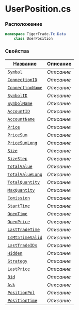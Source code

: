 
# UserPosition.cs
### Расположение
```csharp
namespace TigerTrade.Tc.Data  
    class UserPosition
```

### Свойства
| Название | Описание |
| --- | --- |
| [`Symbol`](./Свойства/Symbol.md) | *Описание* |
| [`ConnectionID`](./Свойства/ConnectionID.md) | *Описание* |
| [`ConnectionName`](./Свойства/ConnectionName.md) | *Описание* |
| [`SymbolID`](./Свойства/SymbolID.md) | *Описание* |
| [`SymbolName`](./Свойства/SymbolName.md) | *Описание* |
| [`AccountID`](./Свойства/AccountID.md) | *Описание* |
| [`AccountName`](./Свойства/AccountName.md) | *Описание* |
| [`Price`](./Свойства/Price.md) | *Описание* |
| [`PriceSum`](./Свойства/PriceSum.md) | *Описание* |
| [`PriceSumLong`](./Свойства/PriceSumLong.md) | *Описание* |
| [`Size`](./Свойства/Size.md) | *Описание* |
| [`SizeStep`](./Свойства/SizeStep.md) | *Описание* |
| [`TotalValue`](./Свойства/TotalValue.md) | *Описание* |
| [`TotalValueLong`](./Свойства/TotalValueLong.md) | *Описание* |
| [`TotalQuantity`](./Свойства/TotalQuantity.md) | *Описание* |
| [`MaxQuantity`](./Свойства/MaxQuantity.md) | *Описание* |
| [`Comission`](./Свойства/Comission.md) | *Описание* |
| [`StartTime`](./Свойства/StartTime.md) | *Описание* |
| [`OpenTime`](./Свойства/OpenTime.md) | *Описание* |
| [`OpenPrice`](./Свойства/OpenPrice.md) | *Описание* |
| [`LastTradeTime`](./Свойства/LastTradeTime.md) | *Описание* |
| [`IsMt5TimeValid`](./Свойства/IsMt5TimeValid.md) | *Описание* |
| [`LastTradeIDs`](./Свойства/LastTradeIDs.md) | *Описание* |
| [`Hidden`](./Свойства/Hidden.md) | *Описание* |
| [`Strategy`](./Свойства/Strategy.md) | *Описание* |
| [`LastPrice`](./Свойства/LastPrice.md) | *Описание* |
| [`Bid`](./Свойства/Bid.md) | *Описание* |
| [`Ask`](./Свойства/Ask.md) | *Описание* |
| [`PositionPnl`](./Свойства/PositionPnl.md) | *Описание* |
| [`PositionTime`](./Свойства/PositionTime.md) | *Описание* |

